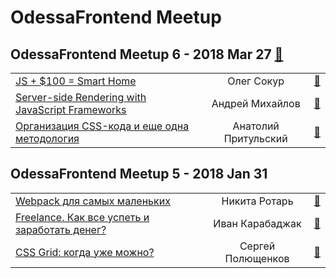 # OdessaFrontend Meetup

## OdessaFrontend Meetup 6 - 2018 Mar 27 [:movie_camera:](https:&#x2F;&#x2F;www.youtube.com&#x2F;playlist?list&#x3D;PLa-3wmdVKs0vRzS1kBalIJnlSVtPvO3VZ)
| | | |
| --- | :---: | --- |
| [JS + $100 &#x3D; Smart Home](https:&#x2F;&#x2F;youtu.be&#x2F;DXU_Rx3oMkA)  | Олег Сокур | [:notebook:](https:&#x2F;&#x2F;www.slideshare.net&#x2F;odessafrontend&#x2F;js-100-smart-home-odessafrontend-meetup-6)   |
| [Server-side Rendering with JavaScript Frameworks](https:&#x2F;&#x2F;youtu.be&#x2F;Q4q8fQWVrpc)  | Андрей Михайлов | [:notebook:](https:&#x2F;&#x2F;www.slideshare.net&#x2F;odessafrontend&#x2F;serverside-rendering-with-javascript-frameworks-odessafrontend-meetup-6)   |
| [Организация CSS-кода и еще одна методология](https:&#x2F;&#x2F;youtu.be&#x2F;Sp-BDy1aASM)  | Анатолий Притульский | [:notebook:](https:&#x2F;&#x2F;odessafrontend.github.io&#x2F;upcss&#x2F;index.html#&#x2F;)   |
## OdessaFrontend Meetup 5 - 2018 Jan 31 
| | | |
| --- | :---: | --- |
| [Webpack для самых маленьких](https:&#x2F;&#x2F;youtu.be&#x2F;YgmupTGXkR4)  | Никита Ротарь | [:notebook:](https:&#x2F;&#x2F;www.slideshare.net&#x2F;odessafrontend&#x2F;webpack-odessafrontend-meetup-5)   |
| [Freelance. Как все успеть и заработать денег?](https:&#x2F;&#x2F;youtu.be&#x2F;T9qbhZgAToo)  | Иван Карабаджак | [:notebook:](https:&#x2F;&#x2F;www.slideshare.net&#x2F;odessafrontend&#x2F;freelance-odessafrontend-meetup-5)   |
| [CSS Grid: когда уже можно?](https:&#x2F;&#x2F;youtu.be&#x2F;4rctIgzM1mQ)  | Сергей Полющенков | [:notebook:](https:&#x2F;&#x2F;odessafrontend.github.io&#x2F;grid&#x2F;#)   |
